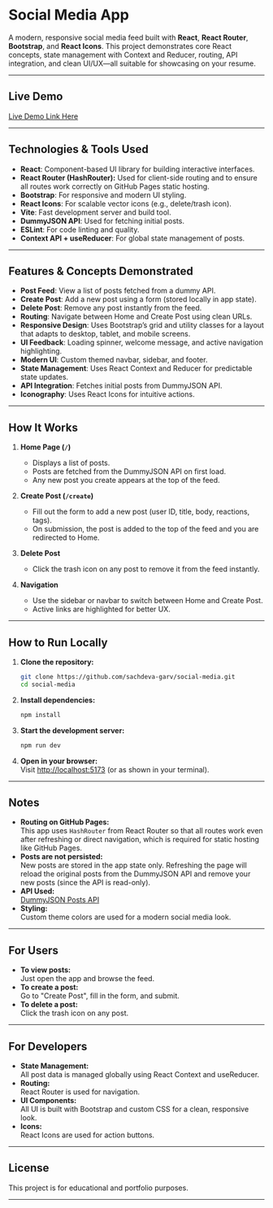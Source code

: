 # Social Media App

A modern, responsive social media feed built with **React**, **React Router**, **Bootstrap**, and **React Icons**. This project demonstrates core React concepts, state management with Context and Reducer, routing, API integration, and clean UI/UX—all suitable for showcasing on your resume.

---

##  Live Demo

[Live Demo Link Here](https://sachdeva-garv.github.io/social-media-app/#/) 

---

##  Technologies & Tools Used

- **React**: Component-based UI library for building interactive interfaces.
- **React Router (HashRouter):** Used for client-side routing and to ensure all routes work correctly on GitHub Pages static hosting.
- **Bootstrap**: For responsive and modern UI styling.
- **React Icons**: For scalable vector icons (e.g., delete/trash icon).
- **Vite**: Fast development server and build tool.
- **DummyJSON API**: Used for fetching initial posts.
- **ESLint**: For code linting and quality.
- **Context API + useReducer**: For global state management of posts.

---

##  Features & Concepts Demonstrated

- **Post Feed**: View a list of posts fetched from a dummy API.
- **Create Post**: Add a new post using a form (stored locally in app state).
- **Delete Post**: Remove any post instantly from the feed.
- **Routing**: Navigate between Home and Create Post using clean URLs.
- **Responsive Design**: Uses Bootstrap’s grid and utility classes for a layout that adapts to desktop, tablet, and mobile screens.
- **UI Feedback**: Loading spinner, welcome message, and active navigation highlighting.
- **Modern UI**: Custom themed navbar, sidebar, and footer.
- **State Management**: Uses React Context and Reducer for predictable state updates.
- **API Integration**: Fetches initial posts from DummyJSON API.
- **Iconography**: Uses React Icons for intuitive actions.

---

##  How It Works

1. **Home Page (`/`)**  
   - Displays a list of posts.
   - Posts are fetched from the DummyJSON API on first load.
   - Any new post you create appears at the top of the feed.

2. **Create Post (`/create`)**  
   - Fill out the form to add a new post (user ID, title, body, reactions, tags).
   - On submission, the post is added to the top of the feed and you are redirected to Home.

3. **Delete Post**  
   - Click the trash icon on any post to remove it from the feed instantly.

4. **Navigation**  
   - Use the sidebar or navbar to switch between Home and Create Post.
   - Active links are highlighted for better UX.

---

##  How to Run Locally

1. **Clone the repository:**
   ```sh
   git clone https://github.com/sachdeva-garv/social-media.git
   cd social-media
   ```

2. **Install dependencies:**
   ```sh
   npm install
   ```

3. **Start the development server:**
   ```sh
   npm run dev
   ```

4. **Open in your browser:**  
   Visit [http://localhost:5173](http://localhost:5173) (or as shown in your terminal).

---

##  Notes

- **Routing on GitHub Pages:**  
  This app uses `HashRouter` from React Router so that all routes work even after refreshing or direct navigation, which is required for static hosting like GitHub Pages.
- **Posts are not persisted:**  
  New posts are stored in the app state only. Refreshing the page will reload the original posts from the DummyJSON API and remove your new posts (since the API is read-only).
- **API Used:**  
  [DummyJSON Posts API](https://dummyjson.com/docs/posts)
- **Styling:**  
  Custom theme colors are used for a modern social media look.

---

##  For Users

- **To view posts:**  
  Just open the app and browse the feed.
- **To create a post:**  
  Go to "Create Post", fill in the form, and submit.
- **To delete a post:**  
  Click the trash icon on any post.

---

##  For Developers

- **State Management:**  
  All post data is managed globally using React Context and useReducer.
- **Routing:**  
  React Router is used for navigation.
- **UI Components:**  
  All UI is built with Bootstrap and custom CSS for a clean, responsive look.
- **Icons:**  
  React Icons are used for action buttons.

---

##  License

This project is for educational and portfolio purposes.

---

